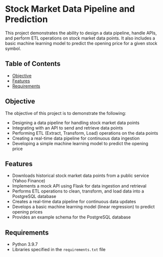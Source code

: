 # Stock Market Data Pipeline and Prediction

This project demonstrates the ability to design a data pipeline, handle APIs, and perform ETL operations on stock market data points. It also includes a basic machine learning model to predict the opening price for a given stock symbol.

## Table of Contents
- [Objective](#objective)
- [Features](#features)
- [Requirements](#requirements)

## Objective
The objective of this project is to demonstrate the following:
- Designing a data pipeline for handling stock market data points
- Integrating with an API to send and retrieve data points
- Performing ETL (Extract, Transform, Load) operations on the data points
- Creating a real-time data pipeline for continuous data ingestion
- Developing a simple machine learning model to predict the opening price

## Features
- Downloads historical stock market data points from a public service (Yahoo Finance)
- Implements a mock API using Flask for data ingestion and retrieval
- Performs ETL operations to clean, transform, and load data into a PostgreSQL database
- Creates a real-time data pipeline for continuous data updates
- Develops a basic machine learning model (linear regression) to predict opening prices
- Provides an example schema for the PostgreSQL database

## Requirements
- Python 3.9.7
- Libraries specified in the `requirements.txt` file

